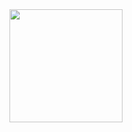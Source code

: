 <a href="https://open.spotify.com/show/6RbJUsaOaboqSBqQUfdQtR">
  <img src="https://open.spotify.com/playlist/0x4pLOo1b1tqm6D0yFIxOY?si=ce3bbe68004d4057&pt=ca637a61bb9a18bc1db7375303c9ead5" width="200" height="200">
</a>
